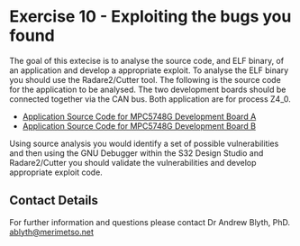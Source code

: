 # Exercise 10 - Exploiting the bugs you found

The goal of this extecise is to analyse the source code, and ELF binary, of an application and develop a appropriate exploit. To analyse the ELF binary you should use the Radare2/Cutter tool. The following is the source code for the application to be analysed. The two development boards should be connected together via the CAN bus. Both application are for process Z4_0.

* [Application Source Code for MPC5748G Development Board A](https://github.com/Merimetso-Code/EmbeddedAutomotiveSecurity/blob/main/Exercise10-A.7z)
* [Application Source Code for MPC5748G Development Board B](https://github.com/Merimetso-Code/EmbeddedAutomotiveSecurity/blob/main/Exercise10-B.7z)

Using source analysis you would identify a set of possible vulnerabilities and then using the GNU Debugger within the S32 Design Studio and Radare2/Cutter you should validate the vulnerabilities and develop appropriate exploit code.

## Contact Details

For further information and questions please contact Dr Andrew Blyth, PhD. <ablyth@merimetso.net> 
